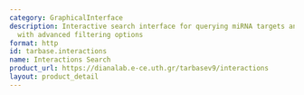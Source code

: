 ```yaml
---
category: GraphicalInterface
description: Interactive search interface for querying miRNA targets and gene miRNomes
  with advanced filtering options
format: http
id: tarbase.interactions
name: Interactions Search
product_url: https://dianalab.e-ce.uth.gr/tarbasev9/interactions
layout: product_detail
---
```

